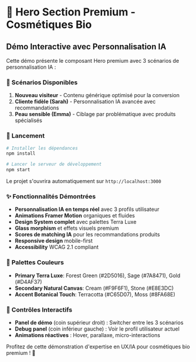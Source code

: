 # 🌿 Hero Section Premium - Cosmétiques Bio

## Démo Interactive avec Personnalisation IA

Cette démo présente le composant Hero premium avec 3 scénarios de personnalisation IA :

### 🎯 Scénarios Disponibles
1. **Nouveau visiteur** - Contenu générique optimisé pour la conversion
2. **Cliente fidèle (Sarah)** - Personnalisation IA avancée avec recommandations
3. **Peau sensible (Emma)** - Ciblage par problématique avec produits spécialisés

### 🚀 Lancement
```bash
# Installer les dépendances
npm install

# Lancer le serveur de développement
npm start
```

Le projet s'ouvrira automatiquement sur `http://localhost:3000`

### ✨ Fonctionnalités Démontrées
- **Personnalisation IA en temps réel** avec 3 profils utilisateur
- **Animations Framer Motion** organiques et fluides
- **Design System complet** avec palettes Terra Luxe
- **Glass morphism** et effets visuels premium
- **Scores de matching IA** pour les recommandations produits
- **Responsive design** mobile-first
- **Accessibility** WCAG 2.1 compliant

### 🎨 Palettes Couleurs
- **Primary Terra Luxe**: Forest Green (#2D5016), Sage (#7A8471), Gold (#D4AF37)
- **Secondary Natural Canvas**: Cream (#F9F6F1), Stone (#E8E3DC)
- **Accent Botanical Touch**: Terracotta (#C65D07), Moss (#8FA68E)

### 🔧 Contrôles Interactifs
- **Panel de démo** (coin supérieur droit) : Switcher entre les 3 scénarios
- **Debug panel** (coin inférieur gauche) : Voir le profil utilisateur actuel
- **Animations réactives** : Hover, parallaxe, micro-interactions

Profitez de cette démonstration d'expertise en UX/IA pour cosmétiques bio premium ! 🚀 